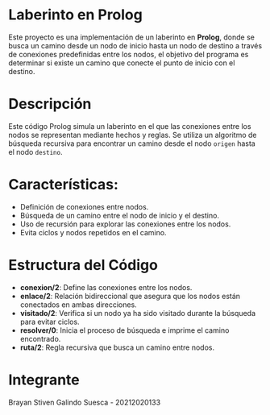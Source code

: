 # Laberinto en Prolog

Este proyecto es una implementación de un laberinto en **Prolog**, donde se busca un camino desde un nodo de inicio hasta un nodo de destino a través de conexiones predefinidas entre los nodos, el objetivo del programa es determinar si existe un camino que conecte el punto de inicio con el destino.

# Descripción

Este código Prolog simula un laberinto en el que las conexiones entre los nodos se representan mediante hechos y reglas. Se utiliza un algoritmo de búsqueda recursiva para encontrar un camino desde el nodo `origen` hasta el nodo `destino`.

# Características:
- Definición de conexiones entre nodos.
- Búsqueda de un camino entre el nodo de inicio y el destino.
- Uso de recursión para explorar las conexiones entre los nodos.
- Evita ciclos y nodos repetidos en el camino.

# Estructura del Código

- **conexion/2**: Define las conexiones entre los nodos.
- **enlace/2**: Relación bidireccional que asegura que los nodos están conectados en ambas direcciones.
- **visitado/2**: Verifica si un nodo ya ha sido visitado durante la búsqueda para evitar ciclos.
- **resolver/0**: Inicia el proceso de búsqueda e imprime el camino encontrado.
- **ruta/2**: Regla recursiva que busca un camino entre nodos.

# Integrante
Brayan Stiven Galindo Suesca - 20212020133
